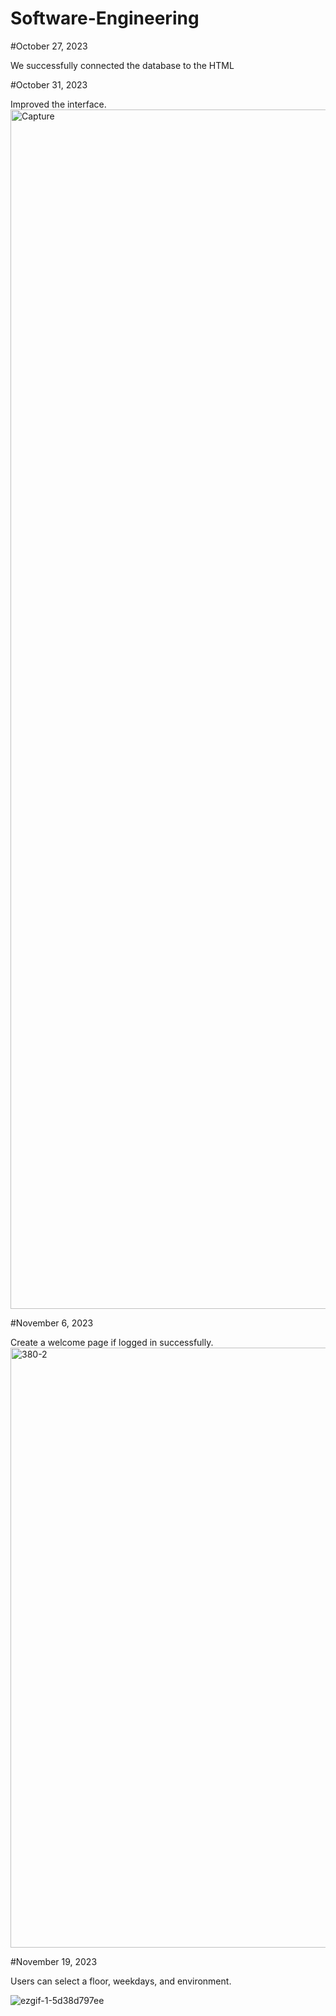 # Software-Engineering
#October 27, 2023

  We successfully connected the database to the HTML

#October 31, 2023

  Improved the interface.
<img width="1919" alt="Capture" src="https://github.com/Tyouhn/Room-Finder/assets/30061954/af335c48-7b3d-4874-8c56-285eae00e6e8">

#November 6, 2023

  Create a welcome page if logged in successfully.
<img width="960" alt="380-2" src="https://github.com/Tyouhn/Room-Finder/assets/30061954/3080f9bc-d394-489a-94a0-db63919a6843">

#November 19, 2023

  Users can select a floor, weekdays, and environment.

![ezgif-1-5d38d797ee](https://github.com/Tyouhn/Room-Finder/assets/30061954/2ddf667b-6b25-49a9-85cf-70dc01ad15b1)
